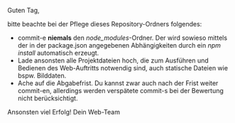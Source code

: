 Guten Tag,

bitte beachte bei der Pflege dieses Repository-Ordners folgendes:

- commit-e **niemals** den *node_modules*-Ordner. Der wird sowieso mittels der in der package.json angegebenen Abhängigkeiten durch ein *npm install* automatisch erzeugt.
- Lade ansonsten alle Projektdateien hoch, die zum Ausführen und Bedienen des Web-Auftritts notwendig sind, auch statische Dateien wie bspw. Bilddaten.
- Ache auf die Abgabefrist. Du kannst zwar auch nach der Frist weiter commit-en, allerdings werden verspätete commit-s bei der Bewertung nicht berücksichtigt.



Ansonsten viel Erfolg!
Dein Web-Team